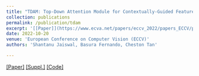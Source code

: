 ```yaml
---
title: "TDAM: Top-Down Attention Module for Contextually-Guided Feature Selection in CNNs"
collection: publications
permalink: /publication/tdam
excerpt: '[[Paper]](https://www.ecva.net/papers/eccv_2022/papers_ECCV/papers/136850255.pdf) [[Suppl.]](https://www.ecva.net/papers/eccv_2022/papers_ECCV/papers/136850255-supp.pdf) [[Code]](https://github.com/shantanuj/TDAM_Top_down_attention_module)'
date: 2022-10-20
venue: 'European Conference on Computer Vision (ECCV)'
authors: 'Shantanu Jaiswal, Basura Fernando, Cheston Tan'

---
```

[[Paper]](https://www.ecva.net/papers/eccv_2022/papers_ECCV/papers/136850255.pdf) [[Suppl.]](https://www.ecva.net/papers/eccv_2022/papers_ECCV/papers/136850255-supp.pdf) [[Code]](https://github.com/shantanuj/TDAM_Top_down_attention_module)
